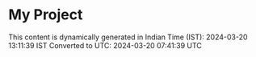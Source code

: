 # My Project

This content is dynamically generated in Indian Time (IST): 2024-03-20 13:11:39 IST
Converted to UTC: 2024-03-20 07:41:39 UTC
